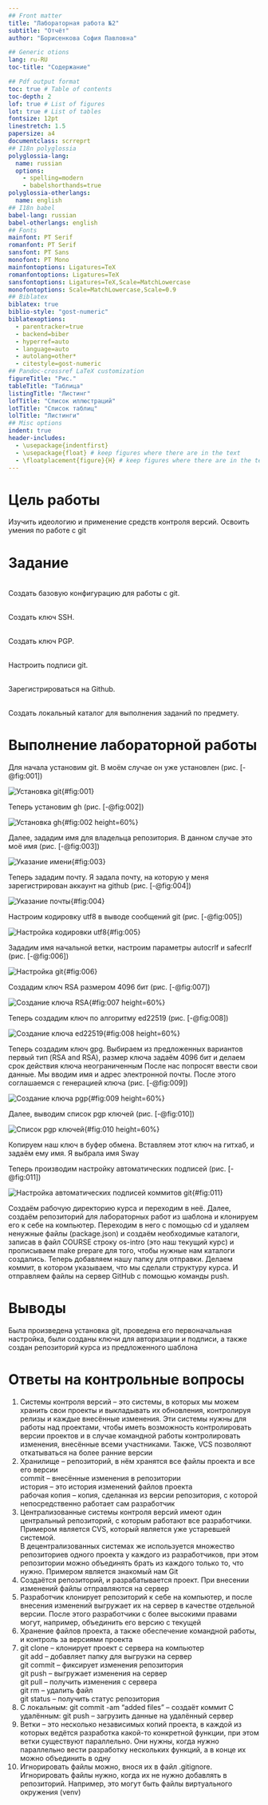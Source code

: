 ```yaml
---
## Front matter
title: "Лабораторная работа №2"
subtitle: "Отчёт"
author: "Борисенкова София Павловна"

## Generic otions
lang: ru-RU
toc-title: "Содержание"

## Pdf output format
toc: true # Table of contents
toc-depth: 2
lof: true # List of figures
lot: true # List of tables
fontsize: 12pt
linestretch: 1.5
papersize: a4
documentclass: scrreprt
## I18n polyglossia
polyglossia-lang:
  name: russian
  options:
	- spelling=modern
	- babelshorthands=true
polyglossia-otherlangs:
  name: english
## I18n babel
babel-lang: russian
babel-otherlangs: english
## Fonts
mainfont: PT Serif
romanfont: PT Serif
sansfont: PT Sans
monofont: PT Mono
mainfontoptions: Ligatures=TeX
romanfontoptions: Ligatures=TeX
sansfontoptions: Ligatures=TeX,Scale=MatchLowercase
monofontoptions: Scale=MatchLowercase,Scale=0.9
## Biblatex
biblatex: true
biblio-style: "gost-numeric"
biblatexoptions:
  - parentracker=true
  - backend=biber
  - hyperref=auto
  - language=auto
  - autolang=other*
  - citestyle=gost-numeric
## Pandoc-crossref LaTeX customization
figureTitle: "Рис."
tableTitle: "Таблица"
listingTitle: "Листинг"
lofTitle: "Список иллюстраций"
lotTitle: "Список таблиц"
lolTitle: "Листинги"
## Misc options
indent: true
header-includes:
  - \usepackage{indentfirst}
  - \usepackage{float} # keep figures where there are in the text
  - \floatplacement{figure}{H} # keep figures where there are in the text
---
```


# Цель работы

Изучить идеологию и применение средств контроля версий.
Освоить умения по работе с git 

# Задание

<p><br>Создать базовую конфигурацию для работы с git.
<p><br>Создать ключ SSH.
<p><br>Создать ключ PGP.
<p><br>Настроить подписи git.
<p><br>Зарегистрироваться на Github.
<p><br>Создать локальный каталог для выполнения заданий по предмету.

# Выполнение лабораторной работы

Для начала установим git. В моём случае он уже установлен (рис. [-@fig:001])

![Установка git](image/1.png){#fig:001}

Теперь установим gh (рис. [-@fig:002])

![Установка gh](image/2.png){#fig:002 height=60%}

Далее, зададим имя для владельца репозитория. В данном случае это моё имя (рис. [-@fig:003])

![Указание имени](image/3.png){#fig:003}

Теперь зададим почту. Я задалa почту, на которую у меня зарегистрирован аккаунт на github (рис. [-@fig:004])

![Указание почты](image/4.png){#fig:004}

Настроим кодировку utf8 в выводе сообщений git (рис. [-@fig:005])

![Настройка кодировки utf8](image/5.png){#fig:005}

Зададим имя начальной ветки, настроим параметры autocrlf и safecrlf (рис. [-@fig:006])

![Настройка git](image/6.png){#fig:006}

Создадим ключ RSA размером 4096 бит (рис. [-@fig:007])

![Создание ключа RSA](image/7.png){#fig:007 height=60%}

Теперь создадим ключ по алгоритму ed22519 (рис. [-@fig:008])

![Создание ключа ed22519](image/8.png){#fig:008 height=60%} 

Теперь создадим ключ gpg. Выбираем из предложенных вариантов первый тип (RSA and RSA), размер ключа задаём 4096 бит и делаем срок действия ключа неограниченным
После нас попросят ввести свои данные. Мы вводим имя и адрес электронной почты. После этого соглашаемся с генерацией ключа (рис. [-@fig:009])

![Cоздание ключа pgp](image/9.png){#fig:009 height=60%}

Далее, выводим список pgp ключей (рис. [-@fig:010])

![Список pgp ключей](image/10.png){#fig:010 height=60%}

Копируем наш ключ в буфер обмена. Вставляем этот ключ на гитхаб, и задаём ему имя. Я выбралa имя Sway

Теперь производим настройку автоматических подписей (рис. [-@fig:011])

![Настройка автоматических подписей коммитов git](image/11.png){#fig:011}

Cоздаём рабочую директорию курса и переходим в неё. Далее, создаём репозиторий для лабораторных работ из шаблона и клонируем его к себе на компьютер. Переходим в него с помощью cd и удаляем ненужные файлы (package.json) и создаём необходимые каталоги, записав в файл COURSE строку os-intro (это наш текущий курс) и прописываем make prepare для того, чтобы нужные нам каталоги создались. Теперь добавляем нашу папку для отправки. Делаем коммит, в котором указываем, что мы сделали структуру курса. И отправляем файлы на сервер GitHub с помощью команды push.
# Выводы

Была произведена установка git, проведена его первоначальная настройка, были созданы ключи для авторизации и подписи, а также создан репозиторий курса из предложенного шаблона

# Ответы на контрольные вопросы

1. Системы контроля версий – это системы, в которых мы можем хранить свои проекты и выкладывать их обновления, контролируя релизы и каждые внесённые изменения. Эти системы нужны для работы над проектами, чтобы иметь возможность контролировать версии проектов и в случае командной работы контролировать изменения, внесённые всеми участниками. Также, VCS позволяют откатываться на более ранние версии
2. Хранилище – репозиторий, в нём хранятся все файлы проекта и все его версии  
commit – внесённые изменения в репозитории  
история – это история изменений файлов проекта  
рабочая копия – копия, сделанная из версии репозитория, с которой непосредственно работает сам разработчик
3. Централизованные системы контроля версий имеют один центральный репозиторий, с которым работают все разработчики. Примером является CVS, который является уже устаревшей системой.   
В децентрализованных системах же используется множество репозиториев одного проекта у каждого из разработчиков, при этом репозитории можно объединять брать из каждого только то, что нужно. Примером является знакомый нам Git
4. Создаётся репозиторий, и разрабатывается проект. При внесении изменений файлы отправляются на сервер
5. Разработчик клонирует репозиторий к себе на компьютер, и после внесения изменений выгружает их на сервер в качестве отдельной версии. После этого разработчики с более высокими правами могут, например, объединить его версию с текущей
6. Хранение файлов проекта, а также обеспечение командной работы, и контроль за версиями проекта
7. git clone – клонирует проект с сервера на компьютер  
git add – добавляет папку для выгрузки на сервер  
git commit – фиксирует изменения репозитория  
git push – выгружает изменения на сервер  
git pull – получить изменения с сервера  
git rm – удалить файл  
git status – получить статус репозитория
8. С локальным: git commit -am “added files” – создаёт коммит
С удалённым: git push – загрузить данные на удалённый сервер
9. Ветки – это несколько независимых копий проекта, в каждой из которых ведётся разработка какой-то конкретной функции, при этом ветки существуют параллельно. Они нужны, когда нужно параллельно вести разработку нескольких функций, а в конце их можно объединить в одну
10. Игнорировать файлы можно, внося их в файл .gitignore. Игнорировать файлы нужно, когда их не нужно добавлять в репозиторий. Например, это могут быть файлы виртуального окружения (venv)

